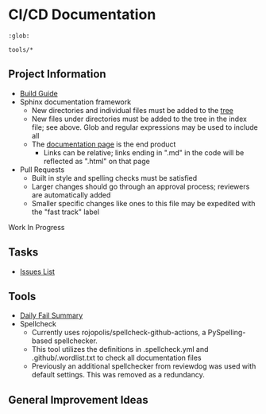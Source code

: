 # CI/CD Documentation

```{toctree}
:glob:

tools/*
```

## Project Information

-   [Build Guide](../guides/BUILDING.md)
-   Sphinx documentation framework
    -   New directories and individual files must be added to the
        [tree](https://github.com/project-chip/connectedhomeip/blob/master/docs/index.md)
    -   New files under directories must be added to the tree in the index file;
        see above. Glob and regular expressions may be used to include all
    -   The
        [documentation page](https://project-chip.github.io/connectedhomeip-doc/)
        is the end product
        -   Links can be relative; links ending in ".md" in the code will be
            reflected as ".html" on that page
-   Pull Requests
    -   Built in style and spelling checks must be satisfied
    -   Larger changes should go through an approval process; reviewers are
        automatically added
    -   Smaller specific changes like ones to this file may be expedited with
        the "fast track" label

Work In Progress

## Tasks

-   [Issues List](https://github.com/project-chip/connectedhomeip/labels/CI%2FCD%20improvements)

## Tools

-   [Daily Fail Summary](tools/daily_fail_summary.md)
-   Spellcheck
    -   Currently uses rojopolis/spellcheck-github-actions, a PySpelling-based spellchecker.
    -   This tool utilizes the definitions in .spellcheck.yml and .github/.wordlist.txt to check all documentation files
    -   Previously an additional spellchecker from reviewdog was used with default settings. This was removed as a redundancy.

## General Improvement Ideas
